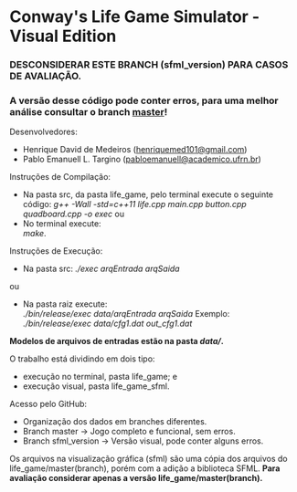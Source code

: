 # Conway's Life Game Simulator - Visual Edition
### DESCONSIDERAR ESTE BRANCH (sfml_version) PARA CASOS DE AVALIAÇÃO.
### A versão desse código pode conter erros, para uma melhor análise consultar o branch [master](https://github.com/henriquedavidufrn/life_game/tree/master)!


Desenvolvedores:
- Henrique David de Medeiros (henriquemed101@gmail.com)
- Pablo Emanuell L. Targino (pabloemanuell@academico.ufrn.br)

Instruções de Compilação:
	
- Na pasta src, da pasta life_game, pelo terminal execute o seguinte código:
*g++ -Wall -std=c++11 life.cpp main.cpp button.cpp quadboard.cpp -o exec*
ou
- No terminal execute: <br>*make*.

Instruções de Execução:

- Na pasta src:
*./exec arqEntrada arqSaida*

ou

- Na pasta raiz execute:<br>*./bin/release/exec data/arqEntrada arqSaida*
Exemplo:
*./bin/release/exec data/cfg1.dat out_cfg1.dat*

**Modelos de arquivos de entradas estão na pasta *data/*.**

O trabalho está dividindo em dois tipo:
- execução no terminal, pasta life_game; e
- execução visual, pasta life_game_sfml.


Acesso pelo GitHub:
- Organização dos dados em branches diferentes.
- Branch master -> Jogo completo e funcional, sem erros.
- Branch sfml_version -> Versão visual, pode conter alguns erros.

Os arquivos na visualização gráfica (sfml) são uma cópia dos arquivos do life_game/master(branch), porém com a adição a biblioteca SFML. **Para avaliação considerar apenas a versão life_game/master(branch).**
